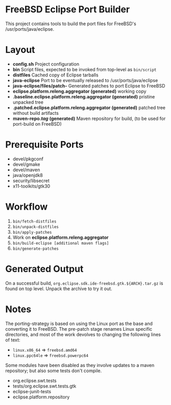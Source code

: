 # FreeBSD Eclipse Port Builder

This project contains tools to build the port files for
FreeBSD's /usr/ports/java/eclipse.

# Layout

* **config.sh** Project configuration
* **bin** Script files, expected to be invoked from top-level as `bin/script`
* **distfiles** Cached copy of Eclipse tarballs
* **java-eclipse** Port to be eventually released to /usr/ports/java/eclipse
* **java-eclipse/files/patch-** Generated patches to port Eclipse to FreeBSD
* **eclipse.platform.releng.aggregator (generated)** working copy
* **.baseline.eclipse.platform.releng.aggregator (generated)** pristine unpacked tree
* **.patched.eclipse.platform.releng.aggregator (generated)** patched tree without build artifacts
* **maven-repo._tag_ (generated)** Maven repository for build, (to be used for port-build on FreeBSD)

# Prerequisite Ports

* devel/pkgconf
* devel/gmake
* devel/maven
* java/openjdk8
* security/libsecret
* x11-toolkits/gtk30

# Workflow

1. `bin/fetch-distfiles`
1. `bin/unpack-distfiles`
1. `bin/apply-patches`
1. Work on **eclipse.platform.releng.aggregator**
1. `bin/build-eclipse [additional maven flags]` 
1. `bin/generate-patches`

# Generated Output

On a successful build, `org.eclipse.sdk.ide-freebsd.gtk.${ARCH}.tar.gz` is found
on top level. Unpack the archive to try it out.

# Notes

The porting-strategy is based on using the Linux port as the
base and converting it to FreeBSD. The pre-patch stage renames
Linux specific directories, and most of the work devolves to
changing the following lines of text:
* `linux.x86_64` => `freebsd.amd64`
* `linux.ppc64le` => `freebsd.powerpc64`

Some modules have been disabled as they involve updates to a
maven repository; but also some tests don't compile.
* org.eclipse.swt.tests
* tests/org.eclipse.swt.tests.gtk
* eclipse-junit-tests
* eclipse.platform.repository
